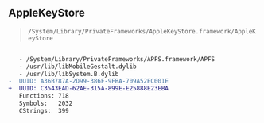 ## AppleKeyStore

> `/System/Library/PrivateFrameworks/AppleKeyStore.framework/AppleKeyStore`

```diff

   - /System/Library/PrivateFrameworks/APFS.framework/APFS
   - /usr/lib/libMobileGestalt.dylib
   - /usr/lib/libSystem.B.dylib
-  UUID: A36B787A-2D99-386F-9FBA-709A52EC001E
+  UUID: C3543EAD-62AE-315A-899E-E25888E23EBA
   Functions: 718
   Symbols:   2032
   CStrings:  399

```
